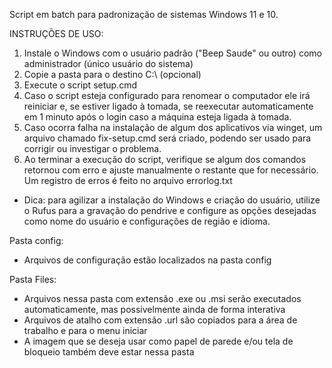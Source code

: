 Script em batch para padronização de sistemas Windows 11 e 10.

INSTRUÇÕES DE USO: 
1) Instale o Windows com o usuário padrão ("Beep Saude" ou outro) como administrador (único usuário do sistema) 
2) Copie a pasta para o destino C:\ (opcional)
3) Execute o script setup.cmd
4) Caso o script esteja configurado para renomear o computador ele irá reiniciar e, se estiver ligado à tomada, se reexecutar automaticamente em 1 minuto após o login caso a máquina esteja ligada à tomada.
5) Caso ocorra falha na instalação de algum dos aplicativos via winget, um arquivo chamado fix-setup.cmd será criado, podendo ser usado para corrigir ou investigar o problema.
6) Ao terminar a execução do script, verifique se algum dos comandos retornou com erro e ajuste manualmente o restante que for necessário. Um registro de erros é feito no arquivo errorlog.txt

* Dica: para agilizar a instalação do Windows e criação do usuário, utilize o Rufus para a gravação do pendrive e configure as opções desejadas como nome do usuário e configurações de região e idioma.

Pasta config:
- Arquivos de configuração estão localizados na pasta config

Pasta Files:
- Arquivos nessa pasta com extensão .exe ou .msi serão executados automaticamente, mas possivelmente ainda de forma interativa
- Arquivos de atalho com extensão .url são copiados para a área de trabalho e para o menu iniciar
- A imagem que se deseja usar como papel de parede e/ou tela de bloqueio também deve estar nessa pasta